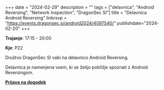+++
date = "2024-02-29"
description = ""
tags = ["delavnica", "Android Reversing", "Network Inspection", "DragonSec SI"]
title = "Delavnica Android Reversing"
linkrsvp = "https://events.dragonsec.si/android2024/4097540/"
publishdate="2024-02-20"
+++

**Trajanje**: 17:15 - 20:00

**Kje**: P22

Društvo DragonSec SI vabi na delavnico Android Reversing.

Delavnica je namenjena vsem, ki se želijo pobližje spoznati z Android Reversingom.

[**Prijava na dogodek**](https://events.dragonsec.si/android2024/4097540/)
